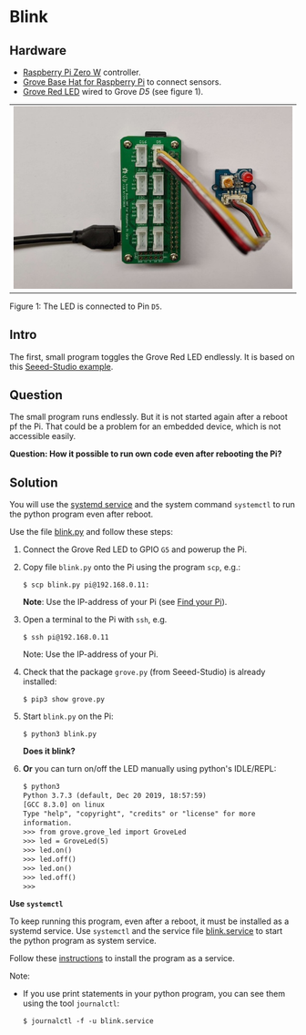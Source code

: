 # Blink

## Hardware
* [Raspberry Pi Zero W](https://github.com/tamberg/fhnw-idb/wiki/Raspberry-Pi-Zero-W) controller.
* [Grove Base Hat for Raspberry Pi](https://github.com/tamberg/fhnw-idb/wiki/Grove-Adapters#grove-base-hat-for-raspberry-pi) to connect sensors.
* [Grove Red LED](https://github.com/tamberg/fhnw-idb/wiki/Grove-Actuators#led) wired to Grove _D5_ (see figure 1).

<table><tr><td><img width="640" src="setup.jpg"></td></tr></table>

Figure 1: The LED is connected to Pin `D5`.

## Intro

The first, small program toggles the Grove Red LED endlessly. It is based on this [Seeed-Studio example](https://github.com/Seeed-Studio/grove.py/blob/master/doc/README.md#grove---led).

## Question

The small program runs endlessly. But it is not started again after a reboot pf the Pi. That could be a problem for an embedded device, which is not accessible easily.

**Question: How it possible to run own code even after rebooting the Pi?**

## Solution

You will use the [systemd service](https://www.raspberrypi.org/documentation/linux/usage/systemd.md) and the system command `systemctl` to run the python program even after reboot.

Use the file [blink.py](./blink.py) and follow these steps:

1. Connect the Grove Red LED to GPIO `G5` and powerup the Pi.

2. Copy file `blink.py` onto the Pi using the program `scp`, e.g.:

   ```shell
   $ scp blink.py pi@192.168.0.11:
   ```

   **Note**: Use the IP-address of your Pi (see [Find your Pi](https://github.com/tamberg/fhnw-idb/wiki/Raspberry-Pi-Zero-W#find-your-pi)).

3. Open a terminal to the Pi with `ssh`, e.g.

   ```shell
   $ ssh pi@192.168.0.11
   ```

   Note: Use the IP-address of your Pi.

4. Check that the package `grove.py` (from Seeed-Studio) is already installed:

   ```shell
   $ pip3 show grove.py
   ```

5. Start `blink.py` on the Pi:

   ```shell
   $ python3 blink.py
   ```
   **Does it blink?**

6. **Or** you can turn on/off the LED manually using python's IDLE/REPL:

   ```shell
   $ python3
   Python 3.7.3 (default, Dec 20 2019, 18:57:59) 
   [GCC 8.3.0] on linux
   Type "help", "copyright", "credits" or "license" for more information.
   >>> from grove.grove_led import GroveLed
   >>> led = GroveLed(5)
   >>> led.on()
   >>> led.off()
   >>> led.on()
   >>> led.off()
   >>>
   ```


**Use `systemctl`**

To keep running this program, even after a reboot, it must be installed as a systemd service. Use `systemctl` and  the service file [blink.service](blink.service) to start the python program as system service. 

Follow these [instructions](https://www.raspberrypi.org/documentation/linux/usage/systemd.md) to install the program as a service. 

Note:

- If you use print statements in your python program, you can see them using the tool `journalctl`:

  ```shell
  $ journalctl -f -u blink.service
  ```

<!-- **Optional: Use `cron`**

Use `cron` to schedule the python program at a given interval. You have to change `blink,py` to:

```python
import time
from grove.grove_led import GroveLed

# setup
pin = 5 # D5
led = GroveLed(pin)

# main task
led.on()
time.sleep(0.5)
led.off()
time.sleep(0.5)
```

Links:

- see [Scheduling tasks with Cron](https://www.raspberrypi.org/documentation/linux/usage/cron.md)
- see [Setting Up A Cron Job On The Raspberry Pi](https://www.bc-robotics.com/tutorials/setting-cron-job-raspberry-pi/)

  **Important**: Use absolute path names for the python interpreter and for your python script within your cron entry -->

<!-- **Option 3 (optional and for experts)**

Use `systemctl` to start an executable, generate from the python application.

The python app and all its dependencies can be bundled into a single package/executable using the python tool [PyInstaller](https://pyinstaller.readthedocs.io/en/stable/index.html#).

1. Start installing `pyinstaller` **on the Pi** with:

   ```shell
   $ pip3 install pyinstaller
   $ pyinstaller --version
   ```

2. Add python script path `/home/pi/.local/bin` to your PATH variable:

   ```shell
   $ export PATH=$PATH:/home/pi/.local/bin
   ```

3. Run the installer from the folder with file `blink.py` :

   ```shell
   $ PYTHONOPTIMIZE=1 pyinstaller blink.py
   ```

   **Notes:** 
   - This will take some seconds on the first run.
   - When a module is using hidden imports, e.g. `Adafruit_DHT` then these imports must be added on the command line:

      ```shell
      $ PYTHONOPTIMIZE=1 pyinstaller --hidden-import=Adafruit_DHT blink.py
      ```

4. Copy distribution `dist` to folder `/usr/local/bin`:

   ```shell
   $ sudo cp -r dist/blink /usr/local/bin
   ```

5. Copy file `blink.service` onto the Pi using the program `scp`, e.g.:

   ```shell
   $ scp blink.service pi@192.168.0.11:
   ```

6. Copy the service file [blink.service](./blink.service) to folder `/etc/systemd/system`:

   ```shell
   $ sudo cp blink.service /etc/systemd/system/blink.service
   ```

7. Start/stop the service:

   ```shell
   $ sudo systemctl start blink.service
   ```

      ```shell
   $ sudo systemctl stop blink.service
   ```

8. Have it start automatically on reboot:

   ```shell
   $ sudo systemctl enable blink.service
   ```

   **Test it!**    -->
